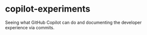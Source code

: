 # copilot-experiments
Seeing what GitHub Copilot can do and documenting the developer experience via commits.
